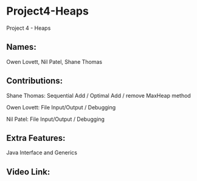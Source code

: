 # Project4-Heaps
Project 4 - Heaps

Names:
-
Owen Lovett, Nil Patel, Shane Thomas

Contributions:
-
Shane Thomas: Sequential Add / Optimal Add / remove MaxHeap method

Owen Lovett: File Input/Output / Debugging

Nil Patel: File Input/Output / Debugging

Extra Features:
-
Java Interface and Generics

Video Link:
- 
